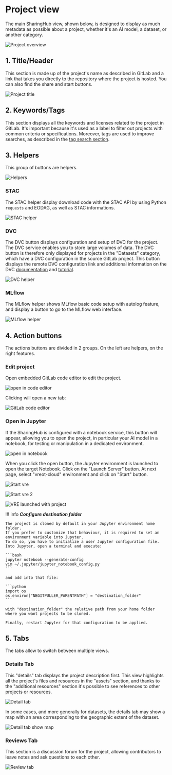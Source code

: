 # Project view

The main SharingHub view, shown below, is designed to display as much metadata as possible about a project, whether it's an AI model, a dataset, or another category.

![Project overview](../assets/figures/explore/project-view/overview.png)

## 1. Title/Header

This section is made up of the project's name as described in GitLab and a link that takes you directly to the repository where the project is hosted. You can also find the share and start buttons.

![Project title](../assets/figures/explore/project-view/title-header.png)

## 2. Keywords/Tags

This section displays all the keywords and licenses related to the project in GitLab. It's important because it's used as a label to filter out projects with common criteria or specifications. Moreover, tags are used to improve searches, as described in the [tag search section](./search.md#tag-search-tab).

## 3. Helpers

This group of buttons are helpers.

![Helpers](../assets/figures/explore/project-view/helpers.png)

### STAC

The STAC helper display download code with the STAC API by using Python `requests` and EODAG, as well as STAC informations.

![STAC helper](../assets/figures/explore/project-view/stac-helper.png)

### DVC

The DVC button displays configuration and setup of DVC for the project.
The DVC service enables you to store large volumes of data. The DVC button is therefore only displayed for projects in the "Datasets" category, which have a DVC configuration in the source GitLab project. This button displays the remote DVC configuration link and additional information on the DVC [documentation](https://dvc.org/doc) and [tutorial](../tutorials/manage_dataset_with_dvc.md).

![DVC helper](../assets/figures/explore/project-view/dvc-helper.png)

### MLflow

The MLflow helper shows MLflow basic code setup with autolog feature, and display a button to go to the MLflow web interface.

![MLflow helper](../assets/figures/explore/project-view/mlflow-helper.png)

## 4. Action buttons

The actions buttons are divided in 2 groups. On the left are helpers, on the right features.

### Edit project

Open embedded GitLab code editor to edit the project.

![open in code editor](../assets/figures/explore/project-view/edit.png)

Clicking will open a new tab:

![GitLab code editor](../assets/figures/explore/project-view/gitlab-editor.png)

### Open in Jupyter

If the SharingHub is configured with a notebook service, this button will appear, allowing you to open the project, in particular your AI model in a notebook, for testing or manipulation in a dedicated environment.

![open in notebook](../assets/figures/explore/project-view/jupyter-btn.png)

When you click the open button, the Jupyter environment is launched to open the target Notebook.
Click on the "Launch Server" button.
At next page, select "vreot-cloud" environment and click on "Start" button.

![Start vre](../assets/figures/explore/project-view/start-jupyter1.png)

![Start vre 2](../assets/figures/explore/project-view/start-jupyter2.png)

![VRE launched with project](../assets/figures/explore/project-view/vre-launched.png)

!!! info
    **_Configure destination folder_**

    The project is cloned by default in your Jupyter environment home folder.
    If you prefer to customize that behaviour, it is required to set an environment variable into Jupyter.
    To do so, you have to initialize a user Jupyter configuration file.
    Into Jupyter, open a terminal and execute:

    ```bash
    jupyter notebook --generate-config
    vim ~/.jupyter/jupyter_notebook_config.py
    ```

    and add into that file:

    ```python
    import os
    os.environ["NBGITPULLER_PARENTPATH"] = "destination_folder"
    ```

    with "destination_folder" the relative path from your home folder where you want projects to be cloned.

    Finally, restart Jupyter for that configuration to be applied.

## 5. Tabs

The tabs allow to switch between multiple views.

### Details Tab

This "details" tab displays the project description first. This view highlights all the project's files and resources in the "assets" section, and thanks to the "additional resources" section it's possible to see references to other projects or resources.

![Detail tab](../assets/figures/explore/project-view/tab-details.png)

In some cases, and more generally for datasets, the details tab may show a map with an area corresponding to the geographic extent of the dataset.

![Detail tab show map](../assets/figures/explore/project-view/tab-map.png)

### Reviews Tab

This section is a discussion forum for the project, allowing contributors to leave notes and ask questions to each other.

![Review tab](../assets/figures/explore/project-view/tab-review.png)
